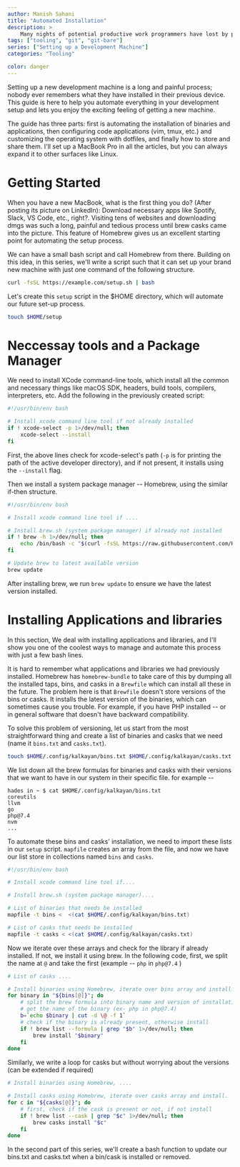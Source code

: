 ```yaml
---
author: Manish Sahani
title: "Automated Installation"
description: >
    Many nights of potential productive work programmers have lost by procrastinating on properly setting up a new machine's development environment. This is the first article of the series which discusses some elegant ways to set up your new device with one single command.
tags: ["tooling", "git", "git-bare"]
series: ["Setting up a Development Machine"]
categories: "Tooling"

color: danger
---
```


Setting up a new development machine is a long and painful process; nobody ever remembers what they have installed in their previous device. This guide is here to help you automate everything in your development setup and lets you enjoy the exciting feeling of getting a new machine.

The guide has three parts: first is automating the installation of binaries and applications, then configuring code applications (vim, tmux, etc.) and customizing the operating system with dotfiles, and finally how to store and share them. I'll set up a MacBook Pro in all the articles, but you can always expand it to other surfaces like Linux.

<!-- > If you have any trouble sounding condescending, find a UNIX user to show you how it's done. ~ Scott Adams -->

# Getting Started

When you have a new MacBook, what is the first thing you do? (After posting its picture on LinkedIn): Download necessary apps like Spotify, Slack, VS Code, etc., right?. Visiting tens of websites and downloading dmgs was such a long, painful and tedious process until brew casks came into the picture. This feature of Homebrew gives us an excellent starting point for automating the setup process.

We can have a small bash script and call Homebrew from there. Building on this idea, in this series, we'll write a script such that it can set up your brand new machine with just one command of the following structure.

```bash
curl -fsSL https://example.com/setup.sh | bash
```

Let's create this `setup` script in the $HOME directory, which will automate our future set-up process.

```bash
touch $HOME/setup
```

# Neccessay tools and a Package Manager

We need to install XCode command-line tools, which install all the common and necessary things like macOS SDK, headers, build tools, compilers, interpreters, etc. Add the following in the previously created script:

```bash
#!/usr/bin/env bash

# Install xcode command line tool if not already installed
if ! xcode-select -p 1>/dev/null; then
    xcode-select --install
fi
```

First, the above lines check for xcode-select's path (`-p` is for printing the path of the active developer directory), and if not present, it installs using the `--install` flag.

Then we install a system package manager -- Homebrew, using the similar if-then structure.

```bash
#!/usr/bin/env bash

# Install xcode command line tool if ....

# Install brew.sh (system package manager) if already not installed
if ! brew -h 1>/dev/null; then
    echo /bin/bash -c "$(curl -fsSL https://raw.githubusercontent.com/Homebrew/install/master/install.sh)"
fi

# Update brew to latest available version
brew update
```

After installing brew, we run `brew update` to ensure we have the latest version installed.

# Installing Applications and libraries

In this section, We deal with installing applications and libraries, and I'll show you one of the coolest ways to manage and automate this process with just a few bash lines.

It is hard to remember what applications and libraries we had previously installed. Homebrew has `homebrew-bundle` to take care of this by dumping all the installed taps, bins, and casks in a `Brewfile` which can install all these in the future. The problem here is that `Brewfile` doesn't store versions of the bins or casks. It installs the latest version of the binaries, which can sometimes cause you trouble. For example, if you have PHP installed -- or in general software that doesn't have backward compatibility.

To solve this problem of versioning, let us start from the most straightforward thing and create a list of binaries and casks that we need (name it `bins.txt` and `casks.txt`).

```bash
touch $HOME/.config/kalkayan/bins.txt $HOME/.config/kalkayan/casks.txt
```

We list down all the brew formulas for binaries and casks with their versions that we want to have in our system in their specific file. for example --

```
hades in ~ $ cat $HOME/.config/kalkayan/bins.txt
coreutils
llvm
go
php@7.4
nvm
...
```

To automate these bins and casks' installation, we need to import these lists in our `setup` script. `mapfile` creates an array from the file, and now we have our list store in collections named `bins` and `casks`.

```bash
#!/usr/bin/env bash

# Install xcode command line tool if....

# Install brew.sh (system package manager)....

# List of binaries that needs be installed
mapfile -t bins <  <(cat $HOME/.config/kalkayan/bins.txt)

# List of casks that needs be installed
mapfile -t casks < <(cat $HOME/.config/kalkayan/casks.txt)
```

Now we iterate over these arrays and check for the library if already installed. If not, we install it using brew. In the following code, first, we split the name at `@` and take the first (example -- `php` in `php@7.4` )

```bash
# List of casks ....

# Install binaries using Homebrew, iterate over bins array and install.
for binary in "${bins[@]}"; do
    # split the brew formula into binary name and version of installation and
    # get the name of the binary (ex- php in php@7.4)
    b=`echo $binary | cut -d \@ -f 1`
    # check if the binary is already present, otherwise install
    if ! brew list --formula | grep "$b" 1>/dev/null; then
        brew install "$binary"
    fi
done
```

Similarly, we write a loop for casks but without worrying about the versions (can be extended if required)

```bash
# Install binaries using Homebrew, ....

# Install casks using Homebrew, iterate over casks array and install.
for c in "${casks[@]}"; do
    # first, check if the cask is present or not, if not install
    if ! brew list --cask | grep "$c" 1>/dev/null; then
        brew casks install "$c"
    fi
done
```

In the second part of this series, we'll create a bash function to update our bins.txt and casks.txt when a bin/cask is installed or removed.
